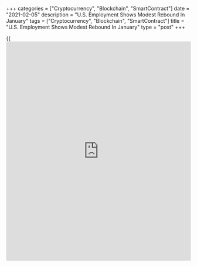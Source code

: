 +++
categories = ["Cryptocurrency", "Blockchain", "SmartContract"]
date = "2021-02-05"
description = "U.S. Employment Shows Modest Rebound In January"
tags = ["Cryptocurrency", "Blockchain", "SmartContract"]
title = "U.S. Employment Shows Modest Rebound In January"
type = "post"
+++

{{<iframe id="large-banner" src="https://www.bounty.group/#slide=21.0" width="100%" height="600" scrolling="no" style="border: 0px solid rgb(216, 221, 230); border-radius: 3px;">}}

Employment in the U.S. saw a modest increase in the month of January,
according to a closely watched report released by the Labor Department
on Friday.

The report said non-farm payroll employment edged up by 49,000 jobs in
January after plunging by a revised 227,000 jobs in December.

Economists had expected employment to rise by about 50,000 jobs compared
to the loss of 140,000 jobs originally reported for the previous month.

The uptick in employment in January reflected notable job gains in
professional and [business][1] services and in both public and private
education.

However, the growth was largely offset by job losses in leisure and
hospitality, retail trade, healthcare, and transportation and
warehousing.

The Labor Department also noted the seasonally adjusted increase in
education jobs likely came as pandemic-related employment declines in
2020 distorted the normal seasonal buildup and layoff patterns.

Meanwhile, the report also showed the unemployment rate slid to 6.3
percent in January from 6.7 percent in December. The unemployment rate
was expected to come in unchanged.

The unexpected drop in the unemployment rate came as household
employment rose by a solid 381,000 persons compared with a
206,000-person decrease in the size of labor force.

Despite the decrease, Andrew Hunter, Senior US Economist at Capital
Economics, said the relatively high unemployment rate "suggests there is
still some way to go in the labor market recovery."

"But, as the vaccine rollout allows the [economy][2] to reopen and
demand is given an additional lift from continued fiscal support, we
expect the unemployment rate to reach 4.5% by the end of this year,"
Hunter said.

The report also said average hourly employee earnings rose $0.06 to
$29.96 in January. Annual wage growth was unchanged from an upwardly
revised 5.4 percent.

For comments and feedback [contact](https://www.playgroundfx.com/contact/): editorial@rtt[news](https://www.letsplayfx.com/blog/forex-news-website/).com

[Economic News][2]

 **What parts of the world are seeing the best (and worst) economic
performances lately? Click[here][3] to check out our [Econ Scorecard][3]
and find out! See up-to-the-moment [ranking](https://www.playgroundfx.com/blog/crypto-exchange-ranking/)s for the best and worst
performers in [GDP][4], [unemployment rate][5], [inflation][6] and much
more.**

   1. www.rtt[news](https://www.letsplayfx.com/blog/forex-news-website/).com/Content/Business.aspx
   2. www.rtt[news](https://www.letsplayfx.com/blog/forex-news-website/).com/Content/EconomicNews.aspx
   3. www.rtt[news](https://www.letsplayfx.com/blog/forex-news-website/).com/economic-scorecard/world-rank/PPI/highest-performance.aspx
   4. www.rtt[news](https://www.letsplayfx.com/blog/forex-news-website/).com/economic-scorecard/world-rank/GDP/highest-performance.aspx
   5. www.rtt[news](https://www.letsplayfx.com/blog/forex-news-website/).com/economic-scorecard/world-rank/unemployment-rate/lowest-performance.aspx
   6. www.rtt[news](https://www.letsplayfx.com/blog/forex-news-website/).com/economic-scorecard/world-rank/CPI/highest-performance.aspx